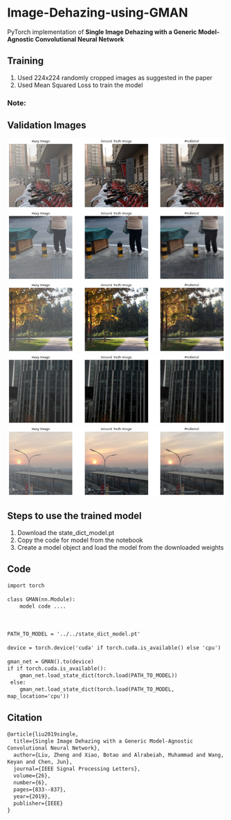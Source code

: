 # Image-Dehazing-using-GMAN
PyTorch implementation of <b>Single Image Dehazing with a Generic Model-Agnostic Convolutional Neural Network</b>


<h2>Training</h2>
<ol>
   <li>Used 224x224 randomly cropped images as suggested in the paper </li>
   <li>Used Mean Squared Loss to train the model</li>
</ol>

<h3>Note:</h3>



<h2>Validation Images</h2>

<img src="demo_1.png"/>
<img src="demo_2.png"/>
<img src="demo_3.png"/>
<img src="demo_4.png"/>
<img src="demo_5.png"/>


<h2> Steps to use the trained model </h2>
<ol>
   <li>Download the state_dict_model.pt </li>
   <li>Copy the code for model from the notebook </li>
   <li>Create a model object and load the model from the downloaded weights</li>
</ol>

<h2>Code</h2>

```
import torch

class GMAN(nn.Module):
    model code ....
    


PATH_TO_MODEL = '../../state_dict_model.pt'
    
device = torch.device('cuda' if torch.cuda.is_available() else 'cpu')

gman_net = GMAN().to(device)
if if torch.cuda.is_available():
    gman_net.load_state_dict(torch.load(PATH_TO_MODEL))
 else:
    gman_net.load_state_dict(torch.load(PATH_TO_MODEL, map_location='cpu'))
```



<h2>Citation</h2>

```
@article{liu2019single,
  title={Single Image Dehazing with a Generic Model-Agnostic Convolutional Neural Network},
  author={Liu, Zheng and Xiao, Botao and Alrabeiah, Muhammad and Wang, Keyan and Chen, Jun},
  journal={IEEE Signal Processing Letters},
  volume={26},
  number={6},
  pages={833--837},
  year={2019},
  publisher={IEEE}
}
```
